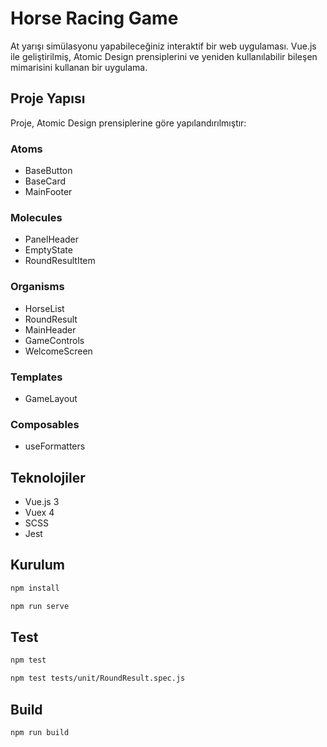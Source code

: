 # Horse Racing Game

At yarışı simülasyonu yapabileceğiniz interaktif bir web uygulaması. Vue.js ile geliştirilmiş, Atomic Design prensiplerini ve yeniden kullanılabilir bileşen mimarisini kullanan bir uygulama.

## Proje Yapısı

Proje, Atomic Design prensiplerine göre yapılandırılmıştır:

### Atoms
- BaseButton
- BaseCard
- MainFooter

### Molecules
- PanelHeader
- EmptyState
- RoundResultItem

### Organisms
- HorseList
- RoundResult
- MainHeader
- GameControls
- WelcomeScreen

### Templates
- GameLayout

### Composables
- useFormatters

## Teknolojiler

- Vue.js 3
- Vuex 4
- SCSS
- Jest

## Kurulum

```bash
npm install

npm run serve
```

## Test

```bash
npm test

npm test tests/unit/RoundResult.spec.js
```

## Build

```bash
npm run build
```
